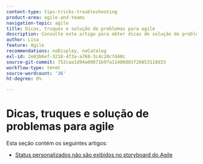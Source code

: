 ```yaml
---
content-type: tips-tricks-troubleshooting
product-area: agile-and-teams
navigation-topic: agile
title: Dicas, truques e solução de problemas para agile
description: Consulte este artigo para obter dicas de solução de problemas do Agile.
author: Lisa
feature: Agile
recommendations: noDisplay, noCatalog
exl-id: 2e03b6ef-3218-4f3a-a768-3c4c20c7d48c
source-git-commit: 752caa1d94a09871b97a11400d83f28853118d33
workflow-type: tm+mt
source-wordcount: '36'
ht-degree: 0%

---
```


# Dicas, truques e solução de problemas para agile

Esta seção contém os seguintes artigos:

* [Status personalizados não são exibidos no storyboard do Agile](../../agile/tips-tricks-and-troubleshooting/custom-status-does-not-show.md)
